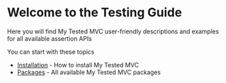 # Welcome to the Testing Guide

Here you will find My Tested MVC user-friendly descriptions and examples for all available assertion APIs

<span class="article-contents">You can start with these topics</span>
 - [Installation](/guide/installation.html) - How to install My Tested MVC
 - [Packages](/guide/packages.html) - All available My Tested MVC packages